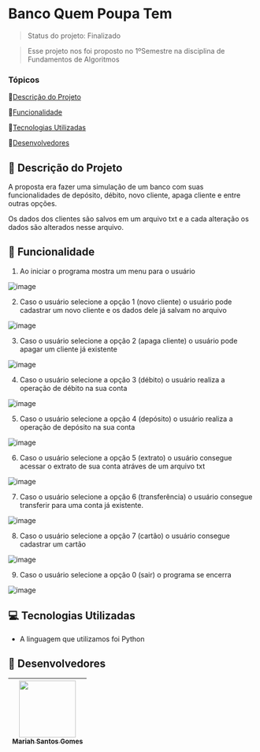 # Banco Quem Poupa Tem

> Status do projeto: Finalizado

> Esse projeto nos foi proposto no 1ºSemestre na disciplina de Fundamentos de Algoritmos  

### Tópicos

🔹[Descrição do Projeto](#pencil-descrição-do-projeto)

🔹[Funcionalidade](#mag_right-funcionalidade)

🔹[Tecnologias Utilizadas](#computer-tecnologias-utilizadas)

🔹[Desenvolvedores](#busts_in_silhouette-desenvolvedores)

## :pencil: Descrição do Projeto
A proposta era fazer uma simulação de um banco com suas funcionalidades de depósito, débito, novo cliente, apaga cliente e entre outras opções.

Os dados dos clientes são salvos em um arquivo txt e a cada alteração os dados são alterados nesse arquivo.

## :mag_right: Funcionalidade

1. Ao iniciar o programa mostra um menu para o usuário

  ![image](https://github.com/Mariah-Gomes/banco_quempoupatem_py/assets/141663285/b2d0cbb2-cffc-4c9b-a07e-e0f0ddfb3447)
 
2. Caso o usuário selecione a opção 1 (novo cliente) o usuário pode cadastrar um novo cliente e os dados dele já salvam no arquivo

  ![image](https://github.com/Mariah-Gomes/banco_quempoupatem_py/assets/141663285/c6a470a9-ab1b-4c8f-aeb0-2a982ca1e1e7)
 
3. Caso o usuário selecione a opção 2 (apaga cliente) o usuário pode apagar um cliente já existente

  ![image](https://github.com/Mariah-Gomes/banco_quempoupatem_py/assets/141663285/d54eb440-ef73-49e7-97ae-834fc5c61ba4)

4. Caso o usuário selecione a opção 3 (débito) o usuário realiza a operação de débito na sua conta

  ![image](https://github.com/Mariah-Gomes/banco_quempoupatem_py/assets/141663285/3729eb32-3342-4776-81b9-55f4f84aeb13)
 
5. Caso o usuário selecione a opção 4 (depósito) o usuário realiza a operação de depósito na sua conta

  ![image](https://github.com/Mariah-Gomes/banco_quempoupatem_py/assets/141663285/1527538e-83a8-4008-b5ef-1074b565236b)

6. Caso o usuário selecione a opção 5 (extrato) o usuário consegue acessar o extrato de sua conta atráves de um arquivo txt

  ![image](https://github.com/Mariah-Gomes/banco_quempoupatem_py/assets/141663285/10ba7a05-71ed-4fd0-8ae9-d0658d194956)


7. Caso o usuário selecione a opção 6 (transferência) o usuário consegue transferir para uma conta já existente. 

  ![image](https://github.com/Mariah-Gomes/banco_quempoupatem_py/assets/141663285/5d17c1a3-1d10-42b2-8e82-72a97a3dbbe1)

8. Caso o usuário selecione a opção 7 (cartão) o usuário consegue cadastrar um cartão 

  ![image](https://github.com/Mariah-Gomes/banco_quempoupatem_py/assets/141663285/bb5e22e7-1c37-42e3-8828-92632852141e)

9. Caso o usuário selecione a opção 0 (sair) o programa se encerra 

  ![image](https://github.com/Mariah-Gomes/banco_quempoupatem_py/assets/141663285/ab2a1fe1-7216-4407-a4fc-62159bbef05e)

## :computer: Tecnologias Utilizadas
- A linguagem que utilizamos foi Python 

## :busts_in_silhouette: Desenvolvedores
| [<img loading="lazy" src="https://github.com/Mariah-Gomes/ProjetoCompMovel1/assets/141663285/e6827fd1-d8fe-4740-b6fc-fbbfccd05752" width=115><br><sub>Mariah Santos Gomes</sub>](https://github.com/Mariah-Gomes) |
| :---: |
